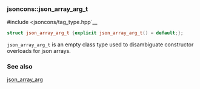 ### jsoncons::json_array_arg_t 

#include <jsoncons/tag_type.hpp`__

```cpp
struct json_array_arg_t {explicit json_array_arg_t() = default;};
```

`json_array_arg_t` is an empty class type used to disambiguate constructor overloads for json arrays.

### See also

[json_array_arg](json_array_arg.md)
